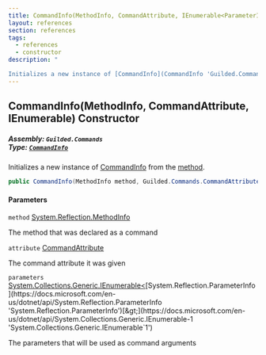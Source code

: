 ```yaml
---
title: CommandInfo(MethodInfo, CommandAttribute, IEnumerable<ParameterInfo>)
layout: references
section: references
tags:
  - references
  - constructor
description: "

Initializes a new instance of [CommandInfo](CommandInfo 'Guilded.Commands.CommandInfo') from the [method](CommandInfo.CommandInfo(MethodInfo,CommandAttribute,IEnumerable_ParameterInfo_)#Guilded.Commands.CommandInfo.CommandInfo(MethodInfo,Guilded.Commands.CommandAttribute,System.Collections.Generic.IEnumerable_ParameterInfo_).method 'Guilded.Commands.CommandInfo.CommandInfo(MethodInfo, Guilded.Commands.CommandAttribute, System.Collections.Generic.IEnumerable<ParameterInfo>).method')."
---
```


## CommandInfo(MethodInfo, CommandAttribute, IEnumerable<ParameterInfo>) Constructor
##### **Assembly:** `Guilded.Commands`<br/>**Type:** [`CommandInfo`](CommandInfo 'Guilded.Commands.CommandInfo')

Initializes a new instance of [CommandInfo](CommandInfo 'Guilded.Commands.CommandInfo') from the [method](CommandInfo.CommandInfo(MethodInfo,CommandAttribute,IEnumerable_ParameterInfo_)#Guilded.Commands.CommandInfo.CommandInfo(MethodInfo,Guilded.Commands.CommandAttribute,System.Collections.Generic.IEnumerable_ParameterInfo_).method 'Guilded.Commands.CommandInfo.CommandInfo(MethodInfo, Guilded.Commands.CommandAttribute, System.Collections.Generic.IEnumerable<ParameterInfo>).method').

```csharp
public CommandInfo(MethodInfo method, Guilded.Commands.CommandAttribute attribute, System.Collections.Generic.IEnumerable<ParameterInfo> parameters);
```
#### Parameters

<a name='Guilded.Commands.CommandInfo.CommandInfo(MethodInfo,Guilded.Commands.CommandAttribute,System.Collections.Generic.IEnumerable_ParameterInfo_).method'></a>

`method` [System.Reflection.MethodInfo](https://docs.microsoft.com/en-us/dotnet/api/System.Reflection.MethodInfo 'System.Reflection.MethodInfo')

The method that was declared as a command

<a name='Guilded.Commands.CommandInfo.CommandInfo(MethodInfo,Guilded.Commands.CommandAttribute,System.Collections.Generic.IEnumerable_ParameterInfo_).attribute'></a>

`attribute` [CommandAttribute](CommandAttribute 'Guilded.Commands.CommandAttribute')

The command attribute it was given

<a name='Guilded.Commands.CommandInfo.CommandInfo(MethodInfo,Guilded.Commands.CommandAttribute,System.Collections.Generic.IEnumerable_ParameterInfo_).parameters'></a>

`parameters` [System.Collections.Generic.IEnumerable&lt;](https://docs.microsoft.com/en-us/dotnet/api/System.Collections.Generic.IEnumerable-1 'System.Collections.Generic.IEnumerable`1')[System.Reflection.ParameterInfo](https://docs.microsoft.com/en-us/dotnet/api/System.Reflection.ParameterInfo 'System.Reflection.ParameterInfo')[&gt;](https://docs.microsoft.com/en-us/dotnet/api/System.Collections.Generic.IEnumerable-1 'System.Collections.Generic.IEnumerable`1')

The parameters that will be used as command arguments